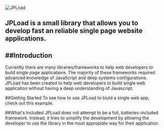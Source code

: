 ![JPLoad](http://images.robertobarron.com/jpload/jpload.png)

JPLoad is a small library that allows you to develop fast an reliable single page website applications.
------

##Introduction
------
  Currently there are many libraries/frameworks to help web developers to build single page applications. The majority of these frameworks required advanced knowledge of JavaScript and deep systems configurations. JPLoad has been created to help web developers to build single web application without having a deep understanding of Javascript.

##Getting Started
 To see how to use JPLoad to biuld a single web app, check out this example.

##What's Included
JPLoad does not attempt to be a full, batteries-included framework. Instead, it tries to simplify the development by allowing the developer to use the library in the most appropiate way for their application.